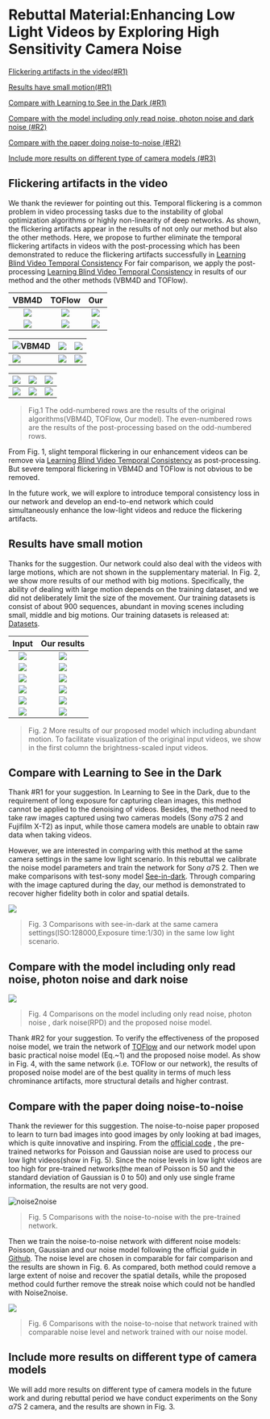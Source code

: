 # Rebuttal Material:Enhancing Low Light Videos by Exploring High Sensitivity Camera Noise

[Flickering artifacts in the video(#R1)](#F1)

[Results  have small motion(#R1)](#R1)

[Compare with Learning to See in the Dark (#R1)](#C1)

[Compare with the model including only read noise, photon noise and dark noise (#R2)](#C2)

[Compare with the paper doing noise-to-noise (#R2)](#C22)

[Include more results on different type of camera models (#R3)](#I3)

## <span id="F1">Flickering artifacts in the video</span>

We thank the reviewer for pointing out this. Temporal flickering is a common problem in video processing tasks due to the instability of global optimization algorithms or highly non-linearity of deep networks. As shown, the flickering artifacts appear in the results of not only our method but also the other methods. Here, we propose to further eliminate the temporal flickering artifacts in videos with the post-processing which has been demonstrated to reduce the flickering artifacts successfully in [Learning Blind Video Temporal Consistency](<https://github.com/phoenix104104/fast_blind_video_consistency>) For fair comparison, we apply the post-processing [Learning Blind Video Temporal Consistency](<https://github.com/phoenix104104/fast_blind_video_consistency>)  in results of our method and the other methods (VBM4D and TOFlow). 

|                     VBM4D                     |                     TOFlow                     |                     Our                     |
| :-------------------------------------------: | :--------------------------------------------: | :-----------------------------------------: |
|    ![](pic/flickering/orgin/sys/VBM4D.gif)    |    ![](pic/flickering/orgin/sys/TOFlow.gif)    |    ![](pic/flickering/orgin/sys/our.gif)    |
| ![](pic/flickering/ECCV_c/sys/VBM4D_eccv.gif) | ![](pic/flickering/ECCV_c/sys/TOFlow_eccv.gif) | ![](pic/flickering/ECCV_c/sys/our_eccv.gif) |

| ![VBM4D](pic/flickering/orgin/cannon/VBM4D.gif)  | ![](pic/flickering/orgin/cannon/TOFlow.gif)       | ![](pic/flickering/orgin/cannon/our.gif)       |
| ------------------------------------------------ | ------------------------------------------------- | ---------------------------------------------- |
| ![](pic/flickering/ECCV_c/cannon/VBM4D_eccv.gif) | ![](pic/flickering/ECCV_c/cannon/TOFlow_eccv.gif) | ![](pic/flickering/ECCV_c/cannon/our_eccv.gif) |

| ![](pic/flickering/orgin/instr/VBM4D.gif)       | ![](pic/flickering/orgin/instr/TOFlow.gif)       | ![](pic/flickering/orgin/instr/our.gif)       |
| ----------------------------------------------- | ------------------------------------------------ | --------------------------------------------- |
| ![](pic/flickering/ECCV_c/instr/VBM4D_eccv.gif) | ![](pic/flickering/ECCV_c/instr/TOFlow_eccv.gif) | ![](pic/flickering/ECCV_c/instr/our_eccv.gif) |

> Fig.1 The odd-numbered rows are the results of the original algorithms(VBM4D, TOFlow, Our model). The even-numbered rows are the results of the post-processing based on the odd-numbered rows.

From Fig. 1, slight temporal flickering in  our enhancement videos can be remove via  [Learning Blind Video Temporal Consistency](<https://github.com/phoenix104104/fast_blind_video_consistency>) as post-processing. But severe temporal flickering in VBM4D and TOFlow is not obvious to be removed.

In the future work, we will explore to introduce temporal consistency loss in our network and develop an end-to-end network which could simultaneously enhance the low-light videos and reduce the flickering artifacts.

## <span id="R1">Results  have small motion</span>

Thanks for the suggestion. Our network could also deal with the videos with large motions, which are not shown in the supplementary material. In Fig. 2, we show more results of our method with big motions. Specifically, the ability of dealing with large motion depends on the training dataset, and we did not deliberately limit the size of the movement. Our training datasets is consist of about 900 sequences, abundant in moving scenes including small, middle and big motions. Our  training datasets is released at:   [Datasets](<https://drive.google.com/open?id=1eC18IbfVGAebJBMDJy2sTdTPjdwdZ4jd>).

|                Input                 |            Our results             |
| :----------------------------------: | :--------------------------------: |
|  ![](pic/motion/real/noise/13.gif)   |  ![](pic/motion/real/our/13.gif)   |
|  ![](pic/motion/sys/noise/ball.gif)  |  ![](pic/motion/sys/our/ball.gif)  |
|  ![](pic/motion/sys/noise/cat.gif)   |  ![](pic/motion/sys/our/cat.gif)   |
|  ![](pic/motion/real/noise/19.gif)   |  ![](pic/motion/real/our/19.gif)   |
| ![](pic/motion/sys/noise/motor1.gif) | ![](pic/motion/sys/our/motor1.gif) |
|  ![](pic/motion/real/noise/24.gif)   |  ![](pic/motion/real/our/24.gif)   |

> Fig. 2 More results of our proposed model which including abundant motion. To facilitate visualization of the original input videos, we show in the first column the brightness-scaled input videos.

## <span id="C1">Compare with Learning to See in the Dark</span>

Thank \#R1 for your suggestion.  In Learning to See in the Dark, due to the requirement of long exposure for capturing clean images, this method cannot be applied to the denoising of videos. Besides, the method need to take raw images captured using two cameras models (Sony $\alpha$7S 2 and Fujifilm X-T2) as input, while those camera models are unable to obtain raw data when taking videos. 

However, we are interested in comparing with this method at the same camera settings in the same low light scenario. In this rebuttal we calibrate the noise model parameters and train the network for Sony $\alpha$7S 2. Then we make comparisons with test-sony model [See-in-dark](<https://github.com/cchen156/Learning-to-See-in-the-Dark>). Through comparing with the image captured during the day, our method is demonstrated to recover higher fidelity both in color and spatial details.

![](pic/see-in-dark.bmp)

> Fig. 3 Comparisons with see-in-dark at the same camera settings(ISO:128000,Exposure time:1/30) in the same low light scenario.

## <span id="C2">Compare with the model including only read noise, photon noise and dark noise</span>

![](pic/modelvalue_im.bmp)

> Fig. 4 Comparisons on the model including only read noise, photon noise , dark noise(RPD) and the proposed noise model.
>

Thank \#R2 for your suggestion. To verify the effectiveness of the proposed noise model, we train the network of [TOFlow](https://arxiv.org/abs/1711.09078) and our network model upon basic practical noise model (Eq.~1) and the proposed noise model. As show in Fig. 4, with the same network (i.e. TOFlow or our network), the results of proposed noise model are of the best quality in terms of much less chrominance artifacts, more structural details and higher contrast.

## <span id="C22">Compare with the paper doing noise-to-noise</span>

Thank the reviewer for this suggestion.  The noise-to-noise paper proposed to learn to turn bad images into good images by only looking at bad images, which is quite innovative and inspiring.  From the [official code](<https://github.com/NVlabs/noise2noise>) , the pre-trained networks for Poisson and Gaussian noise are used to process our low light videos(show in Fig. 5). Since the noise levels in low light videos are too high for pre-trained networks(the mean of Poisson is 50 and the standard deviation of Gaussian is 0 to 50) and only use single frame information, the results are not very good.

![noise2noise](pic/noise2noise.bmp)

> Fig. 5 Comparisons with the noise-to-noise with the pre-trained network.

Then we train the noise-to-noise network with different noise models: Poisson, Gaussian and our noise model following the official guide in [Github](<https://github.com/NVlabs/noise2noise>). The noise level are chosen in comparable for fair comparison and the results are shown in Fig. 6. As compared, both method could remove a large extent of noise and recover the spatial details, while the proposed method could further remove the streak noise which could not be handled with Noise2noise. 

![](pic/noise2noise2.bmp)

> Fig. 6 Comparisons with the noise-to-noise that network trained with comparable noise level and network trained with our noise model.

## <span id="I3">Include more results on different type of camera models</span>

We will add more results on different type of camera models in the future work and during rebuttal period we have conduct  experiments on the Sony $\alpha$7S 2 camera, and the results are shown in Fig. 3.

